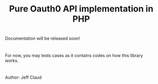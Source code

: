 <h1 align="center">
	Pure Oauth0 API implementation in PHP
</h1>

#
Documentation will be released soon!
#
For now, you may tests cases as it contains codes on how this library works.
#
Author: Jeff Claud